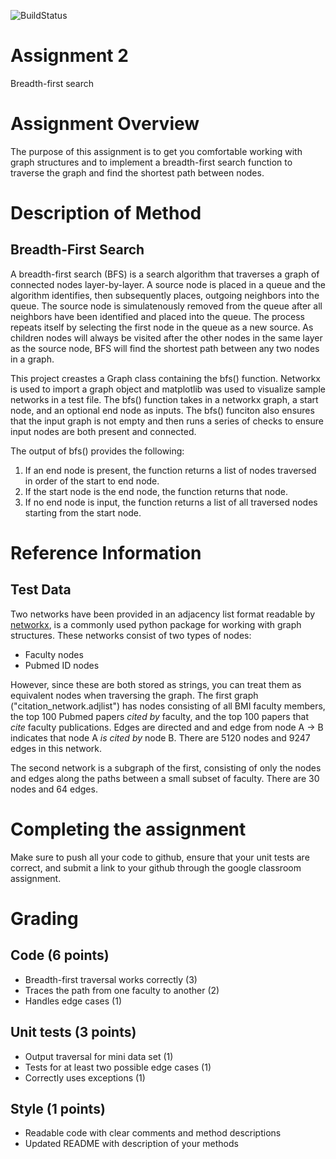 ![BuildStatus](https://github.com/J-Pesos/HW2-BFS/actions/workflows/test.yml/badge.svg?event=push)

# Assignment 2
Breadth-first search

# Assignment Overview
The purpose of this assignment is to get you comfortable working with graph structures and to implement a breadth-first search function to traverse the graph and find the shortest path between nodes.

# Description of Method
## Breadth-First Search
A breadth-first search (BFS) is a search algorithm that traverses a graph of connected nodes layer-by-layer. A source node is placed in a queue and the algorithm identifies, then subsequently places, outgoing neighbors into the queue. The source node is simulatenously removed from the queue after all neighbors have been identified and placed into the queue. The process repeats itself by selecting the first node in the queue as a new source. As children nodes will always be visited after the other nodes in the same layer as the source node, BFS will find the shortest path between any two nodes in a graph.

This project creastes a Graph class containing the bfs() function. Networkx is used to import a graph object and matplotlib was used to visualize sample networks in a test file. The bfs() function takes in a networkx graph, a start node, and an optional end node as inputs. The bfs() funciton also ensures that the input graph is not empty and then runs a series of checks to ensure input nodes are both present and connected.

The output of bfs() provides the following:
1) If an end node is present, the function returns a list of nodes traversed in order of the start to end node.
2) If the start node is the end node, the function returns that node.
3) If no end node is input, the function returns a list of all traversed nodes starting from the start node.

# Reference Information
## Test Data
Two networks have been provided in an adjacency list format readable by [networkx](https://networkx.org/), is a commonly used python package for working with graph structures. These networks consist of two types of nodes:
* Faculty nodes 
* Pubmed ID nodes

However, since these are both stored as strings, you can treat them as equivalent nodes when traversing the graph. The first graph ("citation_network.adjlist") has nodes consisting of all BMI faculty members, the top 100 Pubmed papers *cited by* faculty, and the top 100 papers that *cite* faculty publications. Edges are directed and and edge from node A -> B indicates that node A *is cited by* node B. There are 5120 nodes and 9247 edges in this network.

The second network is a subgraph of the first, consisting of only the nodes and edges along the paths between a small subset of faculty. There are 30 nodes and 64 edges.

# Completing the assignment
Make sure to push all your code to github, ensure that your unit tests are correct, and submit a link to your github through the google classroom assignment.

# Grading

## Code (6 points)
* Breadth-first traversal works correctly (3)
* Traces the path from one faculty to another (2)
* Handles edge cases (1)

## Unit tests (3 points)
* Output traversal for mini data set (1)
* Tests for at least two possible edge cases (1)
* Correctly uses exceptions (1)

## Style (1 points)
* Readable code with clear comments and method descriptions
* Updated README with description of your methods


